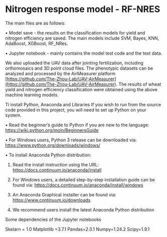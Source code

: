 # Nitrogen response model - RF-NRES

The main files are as follows:

• Model save - the results on the classification models for yield and nitrogen efficiency are saved. The main models include SVM, Bayes, KNN, AdaBoost, XGBoost, RF_NRes.

• Jupyter notebook - mainly contains the model test code and the test data.

We also uploaded the UAV data after jointing fertilization, including orthomosaics and 3D point cloud files. The phenotypic datasets can be analyzed and processed by the AirMeasurer platform [https://github.com/The-Zhou-Lab/UAV-AirMeasurer](https://github.com/The-Zhou-Lab/UAV-AirMeasurer). The results of wheat yield and nitrogen efficiency classification were obtained using the above machine learning models.

Ti install Python, Anaconda and Libraries
If you wish to run from the source code provided in this project, you will need to set up Python on your system.

• Read the beginner’s guide to Python if you are new to the language: https://wiki.python.org/moin/BeginnersGuide

• For Windows users, Python 3 release can be downloaded via: https://www.python.org/downloads/windows/

• To install Anaconda Python distribution:

1) Read the install instruction using the URL: https://docs.continuum.io/anaconda/install

2) For Windows users, a detailed step-by-step installation guide can be found via: https://docs.continuum.io/anaconda/install/windows

3) An Anaconda Graphical installer can be found via: https://www.continuum.io/downloads

4) We recommend users install the latest Anaconda Python distribution


Some dependencies of the Jupyter notebooks

Skelarn = 1.0
Matplotlib =3.7.1
Pandas=2.0.1
Numpy=1.24.2
Scipy=1.9.1

